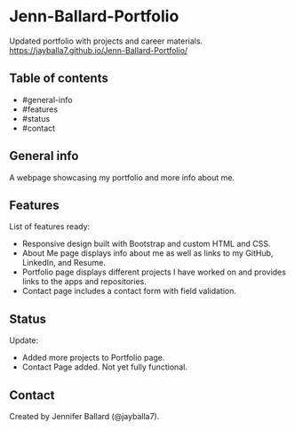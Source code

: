 # Jenn-Ballard-Portfolio
Updated portfolio with projects and career materials.
https://jayballa7.github.io/Jenn-Ballard-Portfolio/

## Table of contents
* #general-info
* #features
* #status
* #contact

## General info
A webpage showcasing my portfolio and more info about me.

## Features
List of features ready:
* Responsive design built with Bootstrap and custom HTML and CSS.
* About Me page displays info about me as well as links to my GitHub, LinkedIn, and Resume.
* Portfolio page displays different projects I have worked on and provides links to the apps and repositories.
* Contact page includes a contact form with field validation.

## Status
Update:
* Added more projects to Portfolio page. 
* Contact Page added. Not yet fully functional.

## Contact
Created by Jennifer Ballard (@jayballa7).